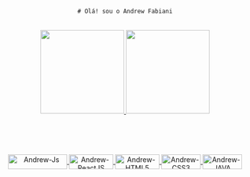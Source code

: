 <div align="center" size="50">
    
    # Olá! sou o Andrew Fabiani
    
</div>

<br>

<div align="center">
  <a href="https://github.com/AndrewFabiani1234">
  <img height="170em" src="https://github-readme-stats.vercel.app/api?username=AndrewFabiani1234&show_icons=true&theme=tokyonight&include_all_commits=true&count_private=true"/>
  <img height="170em" src="https://github-readme-stats.vercel.app/api/top-langs/?username=AndrewFabiani1234&layout=compact&langs_count=7&theme=tokyonight"/>
</div>

##
  
<div align="center">
  <br> <br> <br>
  <img align="center" alt="Andrew-Js" height="30" width="120" src="https://img.shields.io/badge/JavaScript-F7DF1E?style=for-the-badge&logo=javascript&logoColor=black">
  <img align="center" alt="Andrew-ReactJS" height="30" width="90" src="https://img.shields.io/badge/React-20232A?style=for-the-badge&logo=react&logoColor=61DAFB">
  <img align="center" alt="Andrew-HTML5" height="30" width="90" src="https://img.shields.io/badge/HTML5-E34F26?style=for-the-badge&logo=html5&logoColor=white">
  <img align="center" alt="Andrew-CSS3" height="30" width="80" src="https://img.shields.io/badge/CSS3-1572B6?style=for-the-badge&logo=css3&logoColor=white">
  <img align="center" alt="Andrew-JAVA" height="30" width="80" src="https://img.shields.io/badge/Java-ED8B00?style=for-the-badge&logo=java&logoColor=white">
  <br><br>
  
  ##
